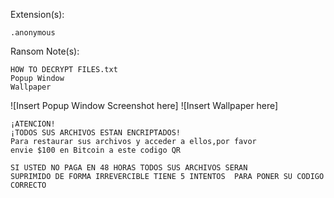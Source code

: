 Extension(s):
```
.anonymous
```
Ransom Note(s): 
```
HOW TO DECRYPT FILES.txt
Popup Window
Wallpaper
```
![Insert Popup Window Screenshot here]
![Insert Wallpaper here]
```
¡ATENCION!
¡TODOS SUS ARCHIVOS ESTAN ENCRIPTADOS!
Para restaurar sus archivos y acceder a ellos,por favor
envie $100 en Bitcoin a este codigo QR

SI USTED NO PAGA EN 48 HORAS TODOS SUS ARCHIVOS SERAN
SUPRIMIDO DE FORMA IRREVERCIBLE TIENE 5 INTENTOS  PARA PONER SU CODIGO CORRECTO

```
